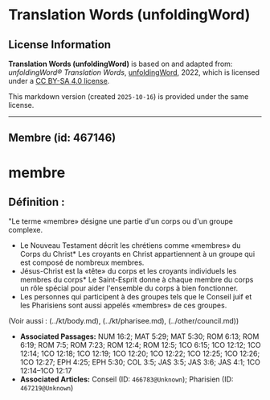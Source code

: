 # Translation Words (unfoldingWord)

## License Information

**Translation Words (unfoldingWord)** is based on and adapted from: _unfoldingWord® Translation Words_, [unfoldingWord](https://unfoldingword.org/utw), 2022, which is licensed under a [CC BY-SA 4.0 license](https://creativecommons.org/licenses/by-sa/4.0/legalcode.en).

This markdown version (created `2025-10-16`) is provided under the same license.



--------------------------------

## Membre (id: 467146)

membre
======

Définition :
------------

"Le terme «membre» désigne une partie d'un corps ou d'un groupe complexe.

* Le Nouveau Testament décrit les chrétiens comme «membres» du Corps du Christ\* Les croyants en Christ appartiennent à un groupe qui est composé de nombreux membres.
* Jésus\-Christ est la «tête» du corps et les croyants individuels les membres du corps\* Le Saint\-Esprit donne à chaque membre du corps un rôle spécial pour aider l'ensemble du corps à bien fonctionner.
* Les personnes qui participent à des groupes tels que le Conseil juif et les Pharisiens sont aussi appelés «membres» de ces groupes.

(Voir aussi : (../kt/body.md), (../kt/pharisee.md), (../other/council.md))

* **Associated Passages:** NUM 16:2; MAT 5:29; MAT 5:30; ROM 6:13; ROM 6:19; ROM 7:5; ROM 7:23; ROM 12:4; ROM 12:5; 1CO 6:15; 1CO 12:12; 1CO 12:14; 1CO 12:18; 1CO 12:19; 1CO 12:20; 1CO 12:22; 1CO 12:25; 1CO 12:26; 1CO 12:27; EPH 4:25; EPH 5:30; COL 3:5; JAS 3:5; JAS 3:6; JAS 4:1; 1CO 12:14–1CO 12:17
* **Associated Articles:** Conseil (ID: `466783@Unknown`); Pharisien (ID: `467219@Unknown`)

